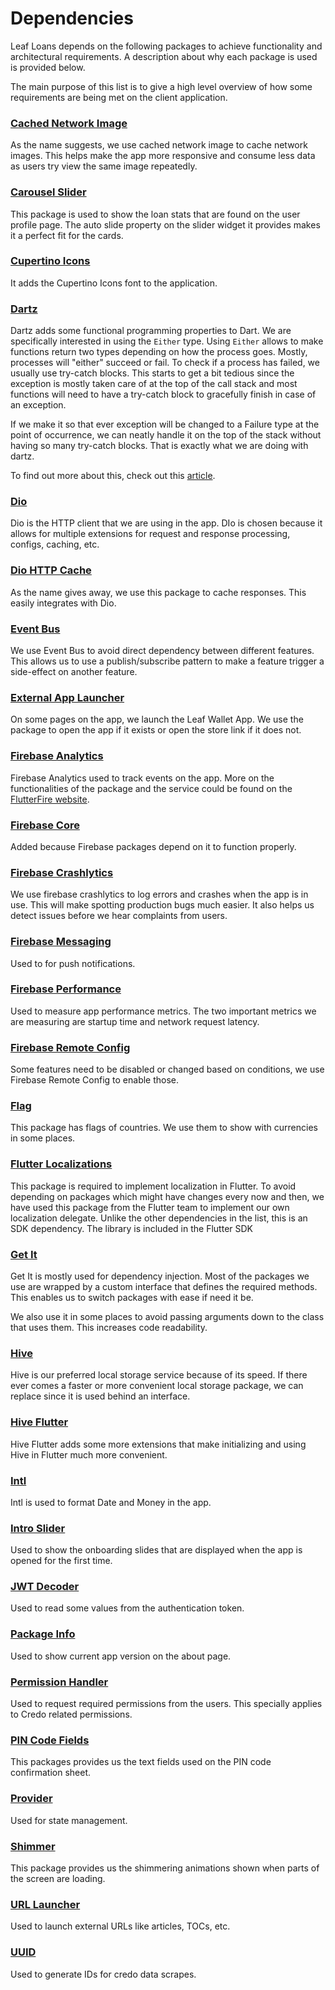 # Dependencies

Leaf Loans depends on the following packages to achieve functionality and architectural requirements. A description about why each package is used is provided below.

The main purpose of this list is to give a high level overview of how some requirements are being met on the client application.

### [Cached Network Image](https://pub.dev/packages/cached_network_image)

As the name suggests, we use cached network image to cache network images. This helps make the app more responsive and consume less data as users try view the same image repeatedly.

### [Carousel Slider](https://pub.dev/packages/carousel_slider)

This package is used to show the loan stats that are found on the user profile page. The auto slide property on the slider widget it provides makes it a perfect fit for the cards.

### [Cupertino Icons](https://pub.dev/packages/cupertino_icons)

It adds the Cupertino Icons font to the application.

### [Dartz](https://pub.dev/packages/dartz)

Dartz adds some functional programming properties to Dart. We are specifically interested in using the `Either` type. Using `Either` allows to make functions return two types depending on how the process goes. Mostly, processes will "either" succeed or fail. To check if a process has failed, we usually use try-catch blocks. This starts to get a bit tedious since the exception is mostly taken care of at the top of the call stack and most functions will need to have a try-catch block to gracefully finish in case of an exception.

If we make it so that ever exception will be changed to a Failure type at the point of occurrence, we can neatly handle it on the top of the stack without having so many try-catch blocks. That is exactly what we are doing with dartz.

To find out more about this, check out this [article](https://medium.com/nerd-for-tech/better-error-handling-with-either-type-in-dart-b91bef20d716).

### [Dio](https://pub.dev/packages/dio)

Dio is the HTTP client that we are using in the app. DIo is chosen because it allows for multiple extensions for request and response processing, configs, caching, etc.

### [Dio HTTP Cache](https://pub.dev/packages/dio_http_cache)

As the name gives away, we use this package to cache responses. This easily integrates with Dio.

### [Event Bus](https://pub.dev/packages/event_bus)

We use Event Bus to avoid direct dependency between different features. This allows us to use a publish/subscribe pattern to make a feature trigger a side-effect on another feature.

### [External App Launcher](https://pub.dev/packages/external_app_launcher)

On some pages on the app, we launch the Leaf Wallet App. We use the package to open the app if it exists or open the store link if it does not.

### [Firebase Analytics](https://pub.dev/packages/firebase_analytics)

Firebase Analytics used to track events on the app. More on the functionalities of the package and the service could be found on the [FlutterFire website](https://firebase.flutter.dev/docs/analytics/overview).

### [Firebase Core](https://pub.dev/packages/firebase_core)

Added because Firebase packages depend on it to function properly.

### [Firebase Crashlytics](https://pub.dev/packages/firebase_crashlytics)

We use firebase crashlytics to log errors and crashes when the app is in use. This will make spotting production bugs much easier. It also helps us detect issues before we hear complaints from users.

### [Firebase Messaging](https://pub.dev/packages/firebase_messaging)

Used to for push notifications.

### [Firebase Performance](https://pub.dev/packages/firebase_performance)

Used to measure app performance metrics. The two important metrics we are measuring are startup time and network request latency.

### [Firebase Remote Config](https://pub.dev/packages/firebase_remote_config)

Some features need to be disabled or changed based on conditions, we use Firebase Remote Config to enable those.

### [Flag](https://pub.dev/packages/flag)

This package has flags of countries. We use them to show with currencies in some places.

### [Flutter Localizations](https://api.flutter.dev/flutter/flutter_localizations/flutter_localizations-library.html)

This package is required to implement localization in Flutter. To avoid depending on packages which might have changes every now and then, we have used this package from the Flutter team to implement our own localization delegate.
Unlike the other dependencies in the list, this is an SDK dependency. The library is included in the Flutter SDK

### [Get It](https://pub.dev/packages/get_it)
Get It is mostly used for dependency injection. Most of the packages we use are wrapped by a custom interface that defines the required methods. This enables us to switch packages with ease if need it be. 

We also use it in some places to avoid passing arguments down to the class that uses them. This increases code readability.

### [Hive](https://pub.dev/packages/hive)
Hive is our preferred local storage service because of its speed. If there ever comes a faster or more convenient local storage package, we can replace since it is used behind an interface.

### [Hive Flutter](https://pub.dev/packages/hive_flutter)
Hive Flutter adds some more extensions that make initializing and using Hive in Flutter much more convenient.

### [Intl](https://pub.dev/packages/intl)
Intl is used to format Date and Money in the app. 

### [Intro Slider](https://pub.dev/packages/intro_slider)
Used to show the onboarding slides that are displayed when the app is opened for the first time.

### [JWT Decoder](https://pub.dev/packages/jwt_decoder)
Used to read some values from the authentication token. 

### [Package Info](https://pub.dev/packages/package_info)
Used to show current app version on the about page.

### [Permission Handler](https://pub.dev/packages/permission_handler)
Used to request required permissions from the users. This specially applies to Credo related permissions.

### [PIN Code Fields](https://pub.dev/packages/pin_code_fields)
This packages provides us the text fields used on the PIN code confirmation sheet.

### [Provider](https://pub.dev/packages/provider)
Used for state management. 

### [Shimmer](https://pub.dev/packages/shimmer)
This package provides us the shimmering animations shown when parts of the screen are loading.

### [URL Launcher](https://pub.dev/packages/url_launcher)
Used to launch external URLs like articles, TOCs, etc.

### [UUID](https://pub.dev/packages/uuid)
Used to generate IDs for credo data scrapes.







